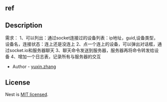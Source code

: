 ## ref

## Description
需求：
1、可以列出：通过socket连接过的设备列表：ip地址，guid,设备类型，设备名，连接状态：连上还是没连上
2、点一个连上的设备，可以弹出对话框，通过socket.io和服务器聊天
3、聊天命令发送到服务器，服务器再将命令转发给设备
4、增加一个日志表，记录所有与服务器的交互 




 

- Author - [yuxin.zhang]()

## License

Nest is [MIT licensed](LICENSE).

